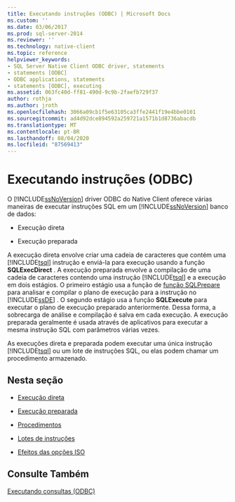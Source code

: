 ```yaml
---
title: Executando instruções (ODBC) | Microsoft Docs
ms.custom: ''
ms.date: 03/06/2017
ms.prod: sql-server-2014
ms.reviewer: ''
ms.technology: native-client
ms.topic: reference
helpviewer_keywords:
- SQL Server Native Client ODBC driver, statements
- statements [ODBC]
- ODBC applications, statements
- statements [ODBC], executing
ms.assetid: 063fc40d-ff81-490d-9c9b-2faefb729f37
author: rothja
ms.author: jroth
ms.openlocfilehash: 3066a09cb1f5e63105ca3ffe2441f19e4bbe0101
ms.sourcegitcommit: ad4d92dce894592a259721a1571b1d8736abacdb
ms.translationtype: MT
ms.contentlocale: pt-BR
ms.lasthandoff: 08/04/2020
ms.locfileid: "87569413"
---
```

# <a name="executing-statements-odbc"></a>Executando instruções (ODBC)
  O [!INCLUDE[ssNoVersion](../../../includes/ssnoversion-md.md)] driver ODBC do Native Client oferece várias maneiras de executar instruções SQL em um [!INCLUDE[ssNoVersion](../../../includes/ssnoversion-md.md)] banco de dados:  
  
-   Execução direta  
  
-   Execução preparada  
  
 A execução direta envolve criar uma cadeia de caracteres que contém uma [!INCLUDE[tsql](../../../includes/tsql-md.md)] instrução e enviá-la para execução usando a função **SQLExecDirect** . A execução preparada envolve a compilação de uma cadeia de caracteres contendo uma instrução [!INCLUDE[tsql](../../../includes/tsql-md.md)] e a execução em dois estágios. O primeiro estágio usa a função de [função SQLPrepare](https://go.microsoft.com/fwlink/?LinkId=59360) para analisar e compilar o plano de execução para a instrução no [!INCLUDE[ssDE](../../../includes/ssde-md.md)] . O segundo estágio usa a função **SQLExecute** para executar o plano de execução preparado anteriormente. Dessa forma, a sobrecarga de análise e compilação é salva em cada execução. A execução preparada geralmente é usada através de aplicativos para executar a mesma instrução SQL com parâmetros várias vezes.  
  
 As execuções direta e preparada podem executar uma única instrução [!INCLUDE[tsql](../../../includes/tsql-md.md)] ou um lote de instruções SQL, ou elas podem chamar um procedimento armazenado.  
  
## <a name="in-this-section"></a>Nesta seção  
  
-   [Execução direta](direct-execution.md)  
  
-   [Execução preparada](prepared-execution.md)  
  
-   [Procedimentos](procedures.md)  
  
-   [Lotes de instruções](batches-of-statements.md)  
  
-   [Efeitos das opções ISO](effects-of-iso-options.md)  
  
## <a name="see-also"></a>Consulte Também  
 [Executando consultas &#40;ODBC&#41;](../executing-queries-odbc.md)  
  
  
